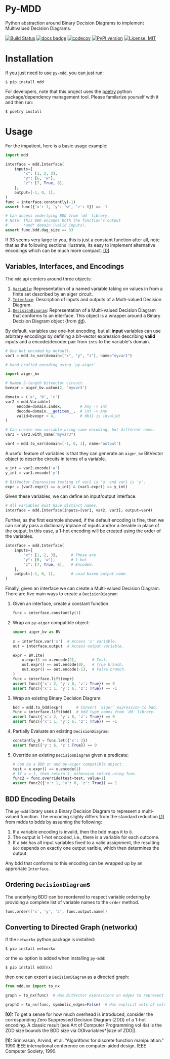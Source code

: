 # Py-MDD

Python abstraction around Binary Decision Diagrams to implement
Multivalued Decision Diagrams.

[![Build Status](https://cloud.drone.io/api/badges/mvcisback/py-mdd/status.svg)](https://cloud.drone.io/mvcisback/py-mdd)
[![docs badge](https://img.shields.io/badge/docs-docs-black)](https://mjvc.me/py-mdd)
[![codecov](https://codecov.io/gh/mvcisback/py-mdd/branch/main/graph/badge.svg)](https://codecov.io/gh/mvcisback/py-mdd)
[![PyPI version](https://badge.fury.io/py/mdd.svg)](https://badge.fury.io/py/mdd)
[![License: MIT](https://img.shields.io/badge/License-MIT-yellow.svg)](https://opensource.org/licenses/MIT)


# Installation

If you just need to use `py-mdd`, you can just run:

`$ pip install mdd`

For developers, note that this project uses the
[poetry](https://poetry.eustace.io/) python package/dependency
management tool. Please familarize yourself with it and then
run:

`$ poetry install`


# Usage

For the impatient, here is a basic usage example:

```python
import mdd

interface = mdd.Interface(
    inputs={
        "x": [1, 2, 3],
        "y": [6, 'w'], 
        "z": [7, True, 8],
    }, 
    output=[-1, 0, 1],
)
func = interface.constantly(-1)
assert func({'x': 1, 'y': 'w', 'z': 8}) == -1

# Can access underlying BDD from `dd` library.
# Note: This BDD encodes both the function's output
#       *and* domain (valid inputs).
assert func.bdd.dag_size == 33
```

If 33 seems very large to you, this is just a constant function after
all, note that as the following sections illustrate, its easy to
implement alternative encodings which can be much more compact. <a href="#note2">[0]</a>

## Variables, Interfaces, and Encodings

The `mdd` api centers around three objects:

1. [`Variable`](https://mjvc.me/py-mdd/mdd.html#mdd.mdd.Variable): Representation of a named variable taking on values in
   from a finite set described by an aiger circuit.
1. [`Interface`](https://mjvc.me/py-mdd/mdd.html#mdd.mdd.Interface): Description of inputs and outputs of a Multi-valued Decision Diagram.
1. [`DecisionDiagram`](https://mjvc.me/py-mdd/mdd.html#mdd.mdd.DecisionDiagram): Representation of a Multi-valued Decision Diagram that conforms
   to an interface. This object is a wrapper around a Binary Decision Diagram object (from
[dd](https://github.com/tulip-control/dd)).

By default, variables use one-hot encoding, but all **input**
variables can use arbitrary encodings by defining a bit-vector
expression describing **valid** inputs and a encode/decoder pair from
`int`s to the variable's domain.


```python
# One hot encoded by default.
var1 = mdd.to_var(domain=["x", "y", "z"], name="myvar1")

# Hand crafted encoding using `py-aiger`.

import aiger_bv

# Named 2-length bitvector circuit.
bvexpr = aiger_bv.uatom(2, 'myvar3')

domain = ('a', 'b', 'c')
var2 = mdd.Variable(
     encode=domain.index,        # Any -> int
     decode=domain.__getitem__,  # int -> Any
     valid=bvexpr < 4,           # 0b11 is invalid!
)

# Can create new variable using same encoding, but different name.
var3 = var2.with_name("myvar3")

var4 = mdd.to_var(domain=[-1, 0, 1], name='output')
```

A useful feature of variables is that they can generate an `aiger_bv`
BitVector object to describe circuits in terms of a variable.

```python
a_int = var2.encode('a')
y_int = var1.encode('y')

# BitVector Expression testing if var2 is 'a' and var1 is 'y'.
expr = (var2.expr() == a_int) & (var1.expr() == y_int)
```

Given these variables, we can define an input/output interface.

```python
# All variables must have distinct names.
interface = mdd.Interface(inputs=[var1, var2, var3], output=var4)
```

Further, as the first example showed, if the default encoding is fine,
then we can simply pass a dictionary inplace of inputs and/or a
iterable in place of the output. In this case, a 1-hot encoding will
be created using the order of the variables.

```python
interface = mdd.Interface(
    inputs={
        "x": [1, 2, 3],      # These are
        "y": [6, 'w'],       # 1-hot
        "z": [7, True, 8],   # Encoded.
    }, 
    output=[-1, 0, 1],       # uuid based output name.
)
```

Finally, given an interface we can create a Multi-valued Decision
Diagram. There are five main ways to create a `DecisionDiagram`:

1. Given an interface, create a constant function:
   ```python
   func = interface.constantly(1)
   ```

2. Wrap an `py-aiger` compatible object:
   ```python
   import aiger_bv as BV
    
   x = interface.var('x')  # Access 'x' variable.
   out = interface.output  # Access output variable.

   expr = BV.ite(
       x.expr() == x.encode(2),       # Test.
       out.expr() == out.encode(0),   # True branch.
       out.expr() == out.encode(-1),  # False branch.
   )
   func = interface.lift(expr)
   assert func({'x': 2, 'y': 6, 'z': True}) == 0
   assert func({'x': 1, 'y': 6, 'z': True}) == -1
   ```

3. Wrap an existing Binary Decision Diagram:
   ```python
   bdd = mdd.to_bdd(expr)      # Convert `aiger` expression to bdd.
   func = interface.lift(bdd)  # bdd type comes from `dd` library.
   assert func({'x': 2, 'y': 6, 'z': True}) == 0
   assert func({'x': 1, 'y': 6, 'z': True}) == -1
   ```

4. Partially Evaluate an existing `DecisionDiagram`:
   ```python
   constantly_0 = func.let({'x': 2})
   assert func({'y': 6, 'z': True}) == 0
   ```

5. Override an existing `DecisionDiagram` given a predicate:
   ```python
   # Can be a BDD or and py-aiger compatible object.
   test = x.expr() == x.encode(1)
   # If x = 1, then return 1, otherwise return using func.
   func2 = func.override(test=test, value=1)
   assert func2({'x': 1, 'y': 6, 'z': True}) == 1
   ```

## BDD Encoding Details

The `py-mdd` library uses a Binary Decision Diagram to represent a
multi-valued function. The encoding slighly differs from the standard
reduction <a href="#note1">[1]</a> from mdds to bdds by assuming the following:

1. If a variable encoding is invalid, then the bdd maps it to `0`.
1. The output is 1-hot encoded, i.e., there is a variable for each
   outcome.
1. If a `bdd` has all input variables fixed to a valid assignment, the
   resulting `bdd` depends on exactly one output varible, which then
   determines the output.

Any bdd that conforms to this encoding can be wrapped up by an
approriate `Interface`.

## Ordering `DecisionDiagram`s

The underlying BDD can be reordered to respect variable ordering by
providing a complete list of variable names to the `order` method.

```python
func.order(['x', 'y', 'z', func.output.name])
```

## Converting to Directed Graph (networkx)

If the `networkx` python package is installed:

`$ pip install networkx`

or the `nx` option is added when installing `py-mdd`:

`$ pip install mdd[nx]`

then one can export a `DecisionDiagram` as a directed graph:

```python
from mdd.nx import to_nx

graph = to_nx(func)  # Has BitVector expressions on edges to represent guards.

graph2 = to_nx(func, symbolic_edges=False)  # Has explicit sets of values on edges to represent guards.
```


<strong id="note2">[0]:</strong> To get a sense for how much overhead is introduced, consider the corresponding Zero Suppressed Decision Diagram (ZDD) of a 1-hot encoding. A classic result (see Art of Computer Programming vol 4a) is the ZDD size bounds the BDD size via O(#variables*|size of ZDD|).

<strong id="note1">[1]:</strong> Srinivasan, Arvind, et al. "Algorithms for discrete function manipulation." 1990 IEEE international conference on computer-aided design. IEEE Computer Society, 1990.

